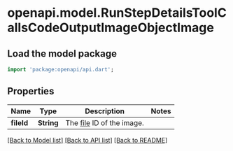 # openapi.model.RunStepDetailsToolCallsCodeOutputImageObjectImage

## Load the model package
```dart
import 'package:openapi/api.dart';
```

## Properties
Name | Type | Description | Notes
------------ | ------------- | ------------- | -------------
**fileId** | **String** | The [file](/docs/api-reference/files) ID of the image. | 

[[Back to Model list]](../README.md#documentation-for-models) [[Back to API list]](../README.md#documentation-for-api-endpoints) [[Back to README]](../README.md)


